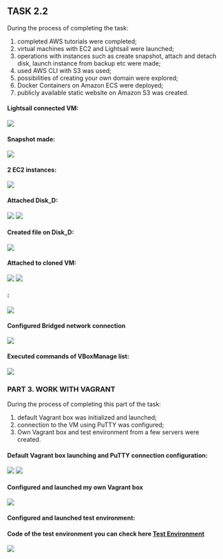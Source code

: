 ## TASK 2.2 
During the process of completing the task:
1) completed AWS tutorials were completed;
2) virtual machines with EC2 and Lightsail were launched; 
3) operations with instances such as create snapshot, attach and detach disk, launch instance from backup etc were made;
4) used AWS CLI with S3 was used;
5) possibilities of creating your own domain were explored;
6) Docker Containers on Amazon ECS were deployed;
7) publicly available static website on Amazon S3 was created.
#### Lightsail connected VM:
![](https://github.com/Dudnique/Screenshots/blob/main/m2/task2.2/Lightsail%20connected%20vm.png)
#### Snapshot made:
![](https://github.com/Dudnique/Screenshots/blob/main/m2/task2.2/Snapshot%20for%20VM.png)
#### 2 EC2 instances:
![](https://github.com/Dudnique/Screenshots/blob/main/m2/task2.2/cloned%20instance.png)
#### Attached Disk_D:
![](https://github.com/Dudnique/Screenshots/blob/main/m2/task2.2/attached%20disk_D.png)
![](https://github.com/Dudnique/Screenshots/blob/main/m2/task2.2/mounted%20storage.png)
#### Created file on Disk_D:
![](https://github.com/Dudnique/Screenshots/blob/main/m2/task2.2/created%20file%20on%20disk_d.png)
#### Attached to cloned VM:
![](https://github.com/Dudnique/Screenshots/blob/main/m2/task2.2/Attached%20to%20Clone_VM.png)
![](https://github.com/Dudnique/Screenshots/blob/main/m2/task2.2/mounted%20storage.png)

#### :
![](https://github.com/Dudnique/DevOps_online_Kyiv_2021Q2/blob/main/m2/task2.1/Internal.png)
#### Configured Bridged network connection
![](https://github.com/Dudnique/DevOps_online_Kyiv_2021Q2/blob/main/m2/task2.1/bridged.png)
#### Executed commands of VBoxManage list:
![](https://github.com/Dudnique/DevOps_online_Kyiv_2021Q2/blob/main/m2/task2.1/commands.png)
### PART 3. WORK WITH VAGRANT
During the process of completing this part of the task:
1) default Vagrant box was initialized and launched;
2) connection to the VM using PuTTY was configured;
3) Own Vagrant box and test environment from a few servers were created.
#### Default Vagrant box launching and PuTTY connection configuration: 
![](https://github.com/Dudnique/DevOps_online_Kyiv_2021Q2/blob/main/m2/task2.1/vagrant/vagrant%20start.png)
![](https://github.com/Dudnique/DevOps_online_Kyiv_2021Q2/blob/main/m2/task2.1/vagrant/putty.png)
#### Configured and launched my own Vagrant box
![](https://github.com/Dudnique/DevOps_online_Kyiv_2021Q2/blob/main/m2/task2.1/vagrant/Launching%20my%20own%20vagrant%20box.png)
#### Configured and launched test environment:
#### Code of the test environment you can check here [Test Environment](https://github.com/Dudnique/DevOps_online_Kyiv_2021Q2/blob/main/m2/task2.1/vagrant/Test%20Environment)
![](https://github.com/Dudnique/DevOps_online_Kyiv_2021Q2/blob/main/m2/task2.1/vagrant/testenviroment%20vagrant.png)
